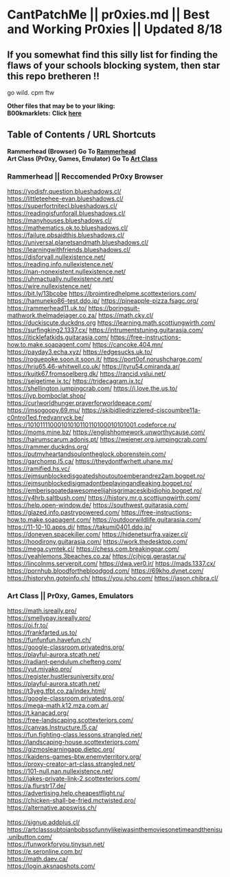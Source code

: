 # CantPatchMe || pr0xies.md || Best and Working Pr0xies || Updated 8/18

## If you somewhat find this silly list for finding the flaws of your schools blocking system, then star this repo bretheren !!

go wild. cpm ftw

**Other files that may be to your liking:** <br>
**B00kmarklets:** **Click [here](https://github.com/qqquota/cantpatchme/blob/main/pr0xies.md#rammerhead--reccomended-pr0xy-browser)** <br>

## Table of Contents / URL Shortcuts <br>

**Rammerhead (Browser)** **Go To [Rammerhead](https://github.com/qqquota/cantpatchme/blob/main/pr0xies.md/)** <br>
**Art Class (Pr0xy, Games, Emulator)** **Go To [Art Class](https://github.com/qqquota/cantpatchme/blob/main/pr0xies.md#art-class--pr0xy-games-emulators)** <br>









### Rammerhead || Reccomended Pr0xy Browser

https://yodisfr.question.blueshadows.cl/ <br>
https://littleteehee-evan.blueshadows.cl/ <br>
https://superfortnitecl.blueshadows.cl/ <br>
https://readingisfunforall.blueshadows.cl/ <br>
https://manyhouses.blueshadows.cl/ <br>
https://mathematics.ok.to.blueshadows.cl/  <br>
https://failure.pbsaidthis.blueshadows.cl/  <br>
https://universal.planetsandmath.blueshadows.cl/ <br>
https://learningwithfriends.blueshadows.cl/ <br>
https://disforyall.nullexistence.net/ <br>
https://reading.info.nullexistence.net/ <br>
https://nan-nonexistent.nullexistence.net/ <br>
https://uhmactually.nullexistence.net/ <br>
https://wire.nullexistence.net/ <br>
https://bit.ly/13bcobe
https://broimtiredhelpme.scottexteriors.com/
https://hamuneko86-test.ddo.jp/
https://pineapple-pizza.fsagc.org/
https://rammerhead11.uk.to/
https://boringsuit-mathwork.thelmadejager.co.za/
https://math.cky.cl/
https://duckiscute.duckdns.org
https://learning.math.scottjungwirth.com/
https://surfingking2.1337.cx/
https://intrumentstuning.guitarasia.com/
https://iticklefatkids.guitarasia.com/
https://free-instructions-how.to.make.soapagent.com/
https://cancoke.404.mn/
https://payday3.echa.xyz/
https://edgesucks.uk.to/
https://roguepoke.soon.it.soon.it/
https://port0of.norushcharge.com/
https://hrju65.46-whitwell.co.uk/
https://jtyru54.cmiranda.ar/
https://kujtk67.fromsoelberg.dk/
https://rancid.vslui.net/
https://seigetime.ix.tc/
https://tridecagram.ix.tc/
https://shellington.jumpingcrab.com/
https://i.love.the.us.to/
https://jyp.bomboclat.shop/
https://curlworldhunger.prayerforworldpeace.com/
https://imsogoopy.69.mu/
https://skibidliedrizzlered-ciscoumbre11a-c0ntrol1ed.fredvanryck.be/
https://10101111000101010110110100010101001.codeforce.ru/
https://moms.mine.bz/
https://englishhomework.unworthycause.com/
https://hairumscarum.adonis.pt/
https://weiener.org.jumpingcrab.com/
https://rammer.duckdns.org/
https://putmyheartandsoulontheglock.oborenstein.com/
https://garchomp.l5.ca/
https://theydontfwrhett.uhane.mx/
https://ramified.hs.vc/
https://ejmsunblockedisgoatedshoutoutoemberandrez2am.bogpet.ro/
https://ejmsunblockedisigmadontbeplayingandleaking.bogpet.ro/
https://emberisgoatedawesomeelijahisgrimaceskibidiohio.bogpet.ro/
https://y4hrb.saltbush.com/
https://history.mr.g.scottjungwirth.com/
https://help.open-window.de/
https://southwest.guitarasia.com/
https://glazed.info.pastrypowered.com/
https://free-instructions-how.to.make.soapagent.com/
https://outdoorwildlife.guitarasia.com/
https://11-10-10.apps.dj/
https://takumi0401.ddo.jp/
https://doneven.spacekiller.com/
https://hidenetsurfra.vaizer.cl/
https://hoodirony.guitarasia.com/
https://work.thedesktop.com/
https://mega.cymtek.cl/
https://chess.com.breakingpar.com/
https://yeahlemons.3beaches.co.za/
https://cjhjcgj.gerastar.ru/
https://lincolnms.serverpit.com/
https://dwa.ver0.ir/
https://mads.1337.cx/
https://pornhub.bloodforthebloodgod.com/
https://69kho.dynet.com/
https://historyhn.gotoinfo.ch/
https://you.jcho.com/
https://jason.chibra.cl/


### Art Class || Pr0xy, Games, Emulators
https://math.isreally.pro/ <br>
https://smellypay.isreally.pro/ <br>
https://oi.fr.to/ <br>
https://frankfarted.us.to/ <br>
https://funfunfun.havefun.ch/ <br>
https://google-classroom.privatedns.org/ <br>
https://playful-aurora.stcath.net/ <br>
https://radiant-pendulum.chefteng.com/ <br>
https://yut.miyako.pro/ <br>
https://register.hustlersuniversity.pro/ <br>
https://playful-aurora.stcath.net/ <br>
https://t3yeg.tfbt.co.za/index.html/ <br>
https://google-classroom.privatedns.org/ <br>
https://mega-math.k12.mza.com.ar/ <br>
https://t.kanacad.org/ <br>
https://free-landscaping.scottexteriors.com/ <br>
https://canvas.lnstructure.l5.ca/ <br>
https://fun.fighting-class.lessons.strangled.net/ <br>
https://landscaping-house.scottexteriors.com/ <br>
https://gizmoslearningapp.dietpc.org/ <br>
https://kaidens-games-btw.enemyterritory.org/ <br>
https://proxy-creator-art-class.strangled.net/ <br>
https://101-null.nan.nullexistence.net/ <br>
https://jakes-private-link-2.scottexteriors.com/ <br>
https://a.flurstr17.de/ <br>
https://advertising.help.cheapestflight.ru/ <br>
https://chicken-shall-be-fried.mctwisted.pro/ <br>
https://alternative.appswiss.ch/ <br> <br>
https://signup.addplus.cl/ <br>
https://artclasssubtoianbobssofunnylikeiwasinthemoviesonetimeandthenisu.unibutton.com/ <br>
https://funworkforyou.tinysun.net/ <br>
https://e.seronline.com.br/ <br>
https://math.daev.ca/ <br>
https://login.aksnapshots.com/ <br>
